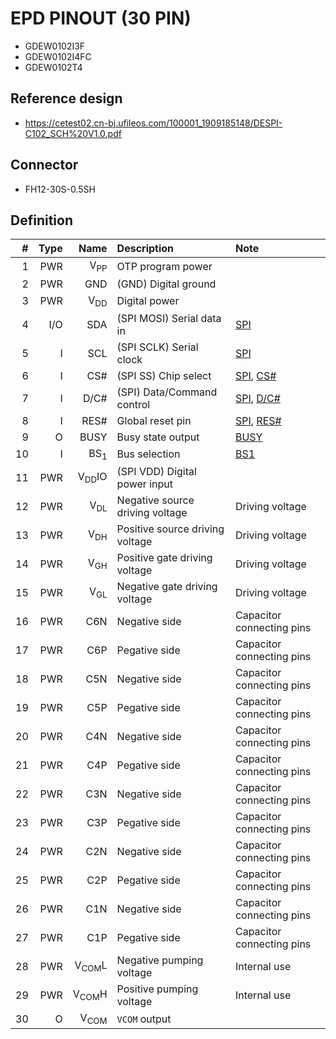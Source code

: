 # EPD PINOUT (30 PIN)

- GDEW0102I3F
- GDEW0102I4FC
- GDEW0102T4

## Reference design

- <https://cetest02.cn-bj.ufileos.com/100001_1909185148/DESPI-C102_SCH%20V1.0.pdf>

## Connector

- FH12-30S-0.5SH

## Definition

|   # | Type |             Name | Description                     | Note                      |
| --: | ---: | ---------------: | :------------------------------ | :------------------------ |
|   1 |  PWR |   V<sub>PP</sub> | OTP program power               |                           |
|   2 |  PWR |              GND | (GND) Digital ground            |                           |
|   3 |  PWR |   V<sub>DD</sub> | Digital power                   |                           |
|   4 |  I/O |              SDA | (SPI MOSI) Serial data in       | [SPI][spi]                |
|   5 |    I |              SCL | (SPI SCLK) Serial clock         | [SPI][spi]                |
|   6 |    I |              CS# | (SPI SS) Chip select            | [SPI][spi], [CS#][csn]    |
|   7 |    I |             D/C# | (SPI) Data/Command control      | [SPI][spi], [D/C#][dcn]   |
|   8 |    I |             RES# | Global reset pin                | [SPI][spi], [RES#][resn]  |
|   9 |    O |             BUSY | Busy state output               | [BUSY][busy]              |
|  10 |    I |   BS<sub>1</sub> | Bus selection                   | [BS1][bs1]                |
|  11 |  PWR | V<sub>DD</sub>IO | (SPI VDD) Digital power input   |                           |
|  12 |  PWR |   V<sub>DL</sub> | Negative source driving voltage | Driving voltage           |
|  13 |  PWR |   V<sub>DH</sub> | Positive source driving voltage | Driving voltage           |
|  14 |  PWR |   V<sub>GH</sub> | Positive gate driving voltage   | Driving voltage           |
|  15 |  PWR |   V<sub>GL</sub> | Negative gate driving voltage   | Driving voltage           |
|  16 |  PWR |              C6N | Negative side                   | Capacitor connecting pins |
|  17 |  PWR |              C6P | Pegative side                   | Capacitor connecting pins |
|  18 |  PWR |              C5N | Negative side                   | Capacitor connecting pins |
|  19 |  PWR |              C5P | Pegative side                   | Capacitor connecting pins |
|  20 |  PWR |              C4N | Negative side                   | Capacitor connecting pins |
|  21 |  PWR |              C4P | Pegative side                   | Capacitor connecting pins |
|  22 |  PWR |              C3N | Negative side                   | Capacitor connecting pins |
|  23 |  PWR |              C3P | Pegative side                   | Capacitor connecting pins |
|  24 |  PWR |              C2N | Negative side                   | Capacitor connecting pins |
|  25 |  PWR |              C2P | Pegative side                   | Capacitor connecting pins |
|  26 |  PWR |              C1N | Negative side                   | Capacitor connecting pins |
|  27 |  PWR |              C1P | Pegative side                   | Capacitor connecting pins |
|  28 |  PWR | V<sub>COM</sub>L | Negative pumping voltage        | Internal use              |
|  29 |  PWR | V<sub>COM</sub>H | Positive pumping voltage        | Internal use              |
|  30 |    O |  V<sub>COM</sub> | `VCOM` output                   |                           |

[spi]: SPI-24PIN.md#spi
[csn]: SPI-24PIN.md#csn
[dcn]: SPI-24PIN.md#dcn
[resn]: SPI-24PIN.md#resn
[busy]: SPI-24PIN.md#busy
[bs1]: SPI-24PIN.md#bs1
